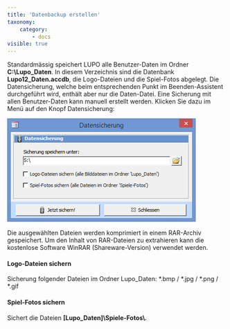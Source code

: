```yaml
---
title: 'Datenbackup erstellen'
taxonomy:
    category:
        - docs
visible: true
---
```


Standardmässig speichert LUPO alle Benutzer-Daten im Ordner **C:\Lupo_Daten**. In diesem Verzeichnis sind die Datenbank **Lupo12_Daten.accdb**, die Logo-Dateien und die Spiel-Fotos abgelegt. Die Datensicherung, welche beim entsprechenden Punkt im Beenden-Assistent durchgeführt wird, enthält aber nur die Daten-Datei. Eine Sicherung mit allen Benutzer-Daten kann manuell erstellt werden. Klicken Sie dazu im Menü auf den Knopf Datensicherung:

![datensicherung](../../images/datensicherung.png)

Die ausgewählten Dateien werden komprimiert in einem RAR-Archiv gespeichert. Um den Inhalt von RAR-Dateien zu extrahieren kann die kostenlose Software WinRAR (Shareware-Version) verwendet werden.

#### Logo-Dateien sichern

Sicherung folgender Dateien im Ordner Lupo_Daten: *.bmp / *.jpg / *.png / *.gif

#### Spiel-Fotos sichern

Sichert die Dateien **[Lupo_Daten]\Spiele-Fotos\\*.***
